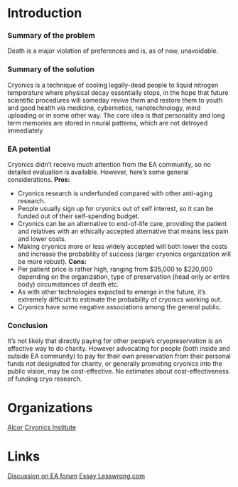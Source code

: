 <!-- TITLE: Cryonics -->
<!-- SUBTITLE: Cryopreserving people for them to be revived in the future -->

# Introduction
### Summary of the problem
Death is a major violation of preferences and is, as of now, unavoidable.
### Summary of the solution  
Cryonics is a technique of cooling legally-dead people to liquid nitrogen temperature where physical decay essentially stops, in the hope that future scientific procedures will someday revive them and restore them to youth and good health via medicine, cybernetics, nanotechnology, mind uploading or in some other way. The core idea is that personality and long term memories are stored in neural patterns, which are not detroyed immediately 
### EA potential
 Cryonics didn’t receive much attention from the EA community, so no detailed evaluation is available. However, here’s some general considerations.
**Pros:**
* Cryonics research is underfunded compared with other anti-aging research.
* People usually sign up for cryonics out of self interest, so it can be funded out of their self-spending budget.
* Cryonics can be an alternative to end-of-life care, providing the patient and relatives with an ethically accepted alternative that means less pain and lower costs.
* Making cryonics more or less widely accepted will both lower the costs and increase the probability of success (larger cryonics organization will be more robust).
**Cons:**
* Per patient price is rather high, ranging from $35,000 to $220,000 depending on the organization, type of preservation (head only or entire body) circumstances of death etc.
* As with other technologies expected to emerge in the future, it’s extremely difficult to estimate the probability of cryonics working out.
* Cryonics have some negative associations among the general public.

### Conclusion
It’s not likely that directly paying for other people’s cryopreservation is an effective way to do charity. However advocating for people (both inside and outside EA community) to pay for their own preservation from their personal funds not designated for charity, or generally promoting cryonics into the public vision, may be cost-effective. No estimates about cost-effectiveness of funding cryo research.


# Organizations
[Alcor](https://alcor.org/)
[Cryonics Institute](https://www.cryonics.org/)
# Links
[Discussion on EA forum](https://forum.effectivealtruism.org/posts/jd4ycHq8aqFgJGvkY/is-there-a-hedonistic-utilitarian-case-for-cryonics-discuss)
[Essay Lesswrong.com](https://www.lesswrong.com/posts/Q7PFyobNPwqBsma9g/effective-altruism-and-cryonics-contest-results)